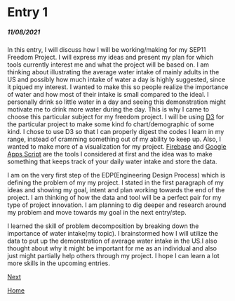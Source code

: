 # Entry 1
##### 11/08/2021 

  In this entry, I will discuss how I will be working/making for my SEP11 Freedom Project. I will express my ideas and present my plan for which tools currently interest me and what the project will be based on. I am thinking about illustrating the average water intake of mainly adults in the US and possibly how much intake of water a day is highly suggested, since it piqued my interest. I wanted to make this so people realize the importance of water and how most of their intake is small compared to the ideal. I personally drink so little water in a day and seeing this demonstration might motivate me to drink more water during the day. This is why I came to choose this particular subject for my freedom project. I will be using [D3](https://d3js.org/) for the particular project to make some kind fo chart/demographic of some kind. I chose to use D3 so that I can properly digest the codes I learn in my range, instead of cramming something out of my ability to keep up. Also, I wanted to make more of a visualization for my project. [Firebase](https://firebase.google.com/) and [Google Apps Script](https://developers.google.com/apps-script) are the tools I considered at first and the idea was to make something that keeps track of your daily water intake and store the data. 
  
  I am on the very first step of the EDP(Engineering Design Process) which is defining the problem of my my project. I stated in the first paragraph of my ideas and showing my goal, intent and plan working towards the end of the project. I am thinking of how the data and tool will be a perfect pair for my type of project innovation. I am planning to dig deeper and research around my problem and move towards my goal in the next entry/step. 
 
  I learned the skill of problem decomposition by breaking down the importance of water intake(my topic). I brainstormed how I will utilize the data to put up the demonstration of average water intake in the US.I also thought about why it might be important for me as an individual and also just might partially help others through my project. I hope I can learn a lot more skills in the upcoming entries.



[Next](entry02.md)

[Home](../README.md)
